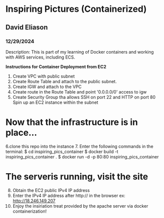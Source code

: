 # Inspiring Pictures (Containerized)
## David Eliason 
### 12/29/2024

Description:
This is part of my learning of Docker containers and working with 
AWS services, including ECS.

**Instructions for Container Deployment from EC2**

1. Create VPC with public subnet
2. Create Route Table and attach to the public subnet. 
3. Create IGW and attach to the VPC
4. Create route in the Route Table and point '0.0.0.0/0' access to igw
5. Create Security Group tha allows SSH on port 22 and HTTP on port 80
 Spin up an EC2 instance within the subnet

# Now that the infrastructure is in place...
6.clone this repo into the instance
7. Enter the following commands in the terminal:
$ cd inspiring_pics_container
$ docker build -t inspiring_pics_container .
$ docker run -d -p 80:80 inspiring_pics_container

# The serveris running, visit the site
8. Obtain the EC2 public IPv4 IP address
9. Enter the IPv4 IP address after http:// in the browser
ex: http://18.246.149.207
10. Enjoy the insiriation treat provided by the apache server via docker containerization!
